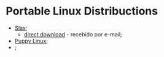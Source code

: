 # Portable Linux Distribuctions

- [Slax](https://www.slax.org/);
  - [direct download](https://slax.org/download-slax.php?ch=d67e4fd13094d63141e3fa4611b71d86) - recebido por e-mail;
- [Puppy Linux](https://puppylinux-woof-ce.github.io/);
- []();
